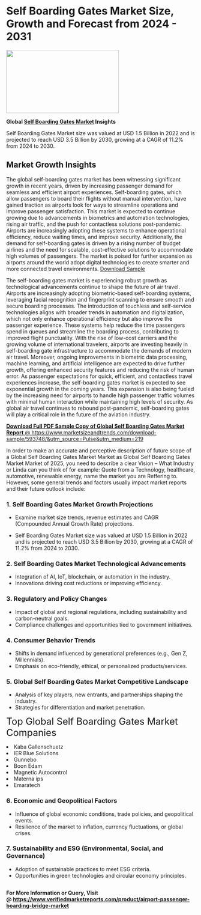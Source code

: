<H1>Self Boarding Gates Market Size, Growth and Forecast from 2024 - 2031</H1><img class="aligncenter size-medium wp-image-584254" src="https://thirdeyenews.in/wp-content/uploads/2024/09/Global-Market-Research-300x168.jpeg" alt="" width="300" height="168" /><p><strong>Global&nbsp;<a href="https://www.marketsizeandtrends.com/download-sample/593748/&amp;utm_source=Pulse&amp;utm_medium=219">Self Boarding Gates Market</a> Insights</strong></p><p>Self Boarding Gates Market size was valued at USD 1.5 Billion in 2022 and is projected to reach USD 3.5 Billion by 2030, growing at a CAGR of 11.2% from 2024 to 2030.</p><p><h2>Market Growth Insights</h2> <p>The global self-boarding gates market has been witnessing significant growth in recent years, driven by increasing passenger demand for seamless and efficient airport experiences. Self-boarding gates, which allow passengers to board their flights without manual intervention, have gained traction as airports look for ways to streamline operations and improve passenger satisfaction. This market is expected to continue growing due to advancements in biometrics and automation technologies, rising air traffic, and the push for contactless solutions post-pandemic. Airports are increasingly adopting these systems to enhance operational efficiency, reduce waiting times, and improve security. Additionally, the demand for self-boarding gates is driven by a rising number of budget airlines and the need for scalable, cost-effective solutions to accommodate high volumes of passengers. The market is poised for further expansion as airports around the world adopt digital technologies to create smarter and more connected travel environments. <a href="#">Download Sample</a></p> <p>The self-boarding gates market is experiencing robust growth as technological advancements continue to shape the future of air travel. Airports are increasingly adopting biometric-based self-boarding systems, leveraging facial recognition and fingerprint scanning to ensure smooth and secure boarding processes. The introduction of touchless and self-service technologies aligns with broader trends in automation and digitalization, which not only enhance operational efficiency but also improve the passenger experience. These systems help reduce the time passengers spend in queues and streamline the boarding process, contributing to improved flight punctuality. With the rise of low-cost carriers and the growing volume of international travelers, airports are investing heavily in self-boarding gate infrastructure to accommodate the demands of modern air travel. Moreover, ongoing improvements in biometric data processing, machine learning, and artificial intelligence are expected to drive further growth, offering enhanced security features and reducing the risk of human error. As passenger expectations for quick, efficient, and contactless travel experiences increase, the self-boarding gates market is expected to see exponential growth in the coming years. This expansion is also being fueled by the increasing need for airports to handle high passenger traffic volumes with minimal human interaction while maintaining high levels of security. As global air travel continues to rebound post-pandemic, self-boarding gates will play a critical role in the future of the aviation industry. <a href="#"></p><p><span class=""><strong>Download Full PDF Sample Copy of Global Self Boarding Gates Market Report</strong> @ <a href="https://www.marketsizeandtrends.com/download-sample/593748/&amp;utm_source=Pulse&amp;utm_medium=219" target="_blank">https://www.marketsizeandtrends.com/download-sample/593748/&amp;utm_source=Pulse&amp;utm_medium=219</a></span></p><p>In order to make an accurate and perceptive description of future scope of a Global&nbsp;Self Boarding Gates Market Market as Global&nbsp;Self Boarding Gates Market Market of 2025, you need to describe a clear Vision &ndash; What Industry or Linda can you think of for example: Quote from a Technology, healthcare, automotive, renewable energy, name the market you are Reffering to. However, some general trends and factors usually impact market reports and their future outlook include:</p><h3>1.&nbsp;<strong>Self Boarding Gates Market Growth Projections</strong></h3><ul><li>Examine market size trends, revenue estimates and CAGR (Compounded Annual Growth Rate) projections.</li><li><p>Self Boarding Gates Market size was valued at USD 1.5 Billion in 2022 and is projected to reach USD 3.5 Billion by 2030, growing at a CAGR of 11.2% from 2024 to 2030.</p></li></ul><h3>2.&nbsp;<strong>Self Boarding Gates Market Technological Advancements</strong></h3><ul><li>Integration of AI, IoT, blockchain, or automation in the industry.</li><li>Innovations driving cost reductions or improving efficiency.</li></ul><h3>3.&nbsp;<strong>Regulatory and Policy Changes</strong></h3><ul><li>Impact of global and regional regulations, including sustainability and carbon-neutral goals.</li><li>Compliance challenges and opportunities tied to government initiatives.</li></ul><h3>4.&nbsp;<strong>Consumer Behavior Trends</strong></h3><ul><li>Shifts in demand influenced by generational preferences (e.g., Gen Z, Millennials).</li><li>Emphasis on eco-friendly, ethical, or personalized products/services.</li></ul><h3>5.&nbsp;<strong>Global Self Boarding Gates Market Competitive Landscape</strong></h3><ul><li>Analysis of key players, new entrants, and partnerships shaping the industry.</li><li>Strategies for differentiation and market penetration.</li></ul><p data-pm-slice="1 1 []"><span style="color: inherit; font-family: inherit; font-size: 25px;">Top Global Self Boarding Gates Market Companies</span></p><div class="" data-test-id=""><p><li>Kaba Gallenschuetz</li><li> IER Blue Solutions</li><li> Gunnebo</li><li> Boon Edam</li><li> Magnetic Autocontrol</li><li> Materna ips</li><li> Emaratech</li></p></div><h3>6.&nbsp;<strong>Economic and Geopolitical Factors</strong></h3><ul><li>Influence of global economic conditions, trade policies, and geopolitical events.</li><li>Resilience of the market to inflation, currency fluctuations, or global crises.</li></ul><h3>7.&nbsp;<strong>Sustainability and ESG (Environmental, Social, and Governance)</strong></h3><ul><li>Adoption of sustainable practices to meet ESG criteria.</li><li>Opportunities in green technologies and circular economy principles.</li></ul><h2><strong style="font-size: 14px;">For More Information or Query, Visit @&nbsp;</strong><a style="background-color: #ffffff; font-size: 14px;" href="https://www.marketsizeandtrends.com/report/self-boarding-gates-market/" target="_blank">https://www.verifiedmarketreports.com/product/airport-passenger-boarding-bridge-market</a></h2>
